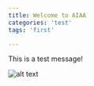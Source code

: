 ```yaml
---
title: Welcome to AIAA
categories: 'test'
tags: 'first'

---
```

This is a test message!

![alt text](https://www.aiaa.org/uploadedImages/Images/About_AIAA/Branding_and_Logo/AIAA_Logo_2014/AIAA%20logo_newTag_CMYK.bmp?n=3415 "Logo Title Text 1")
